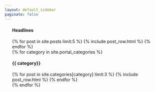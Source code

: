 ```yaml
---
layout: default_sidebar
paginate: false
---
```


<ul class="post-list">
    <div class="widget kopa-entry-list-widget clearfix">
        <h4 class="widget-title clearfix">
            <span class="title-text">Headlines</span>
        </h4>
        {% for post in site.posts limit:5 %}
            {% include post_row.html %}
        {% endfor %}        
    </div>    
    {% for category in site.portal_categories %}
        <div class="widget kopa-entry-list-widget clearfix">
            <h4 class="widget-title clearfix">
                <span class="title-text">{{ category}}</span>
            </h4>
            {% for post in site.categories[category] limit:3 %} 
                {% include post_row.html %}
            {% endfor %}
        </div>
    {% endfor %}
</ul>
